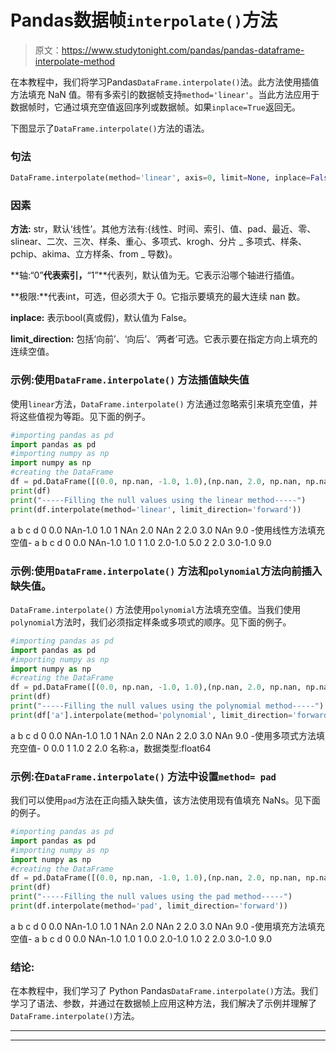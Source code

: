 # Pandas数据帧`interpolate()`方法

> 原文：<https://www.studytonight.com/pandas/pandas-dataframe-interpolate-method>

在本教程中，我们将学习Pandas`DataFrame.interpolate()`法。此方法使用插值方法填充 NaN 值。带有多索引的数据帧支持`method='linear'`。当此方法应用于数据帧时，它通过填充空值返回序列或数据帧。如果`inplace=True`返回无。

下图显示了`DataFrame.interpolate()`方法的语法。

### 句法

```py
DataFrame.interpolate(method='linear', axis=0, limit=None, inplace=False, limit_direction=None, limit_area=None, downcast=None, **kwargs)
```

### 因素

**方法:** str，默认‘线性’。其他方法有:{线性、时间、索引、值、pad、最近、零、slinear、二次、三次、样条、重心、多项式、krogh、分片 _ 多项式、样条、pchip、akima、立方样条、from _ 导数}。

**轴:“0”**代表索引，**“1”**代表列，默认值为无。它表示沿哪个轴进行插值。

**极限:**代表int，可选，但必须大于 0。它指示要填充的最大连续 nan 数。

**inplace:** 表示bool(真或假)，默认值为 False。

**limit_direction:** 包括‘向前’、‘向后’、‘两者’可选。它表示要在指定方向上填充的连续空值。

### 示例:使用`DataFrame.interpolate()` 方法插值缺失值

使用`linear`方法，`DataFrame.interpolate()` 方法通过忽略索引来填充空值，并将这些值视为等距。见下面的例子。

```py
#importing pandas as pd
import pandas as pd
#importing numpy as np
import numpy as np
#creating the DataFrame
df = pd.DataFrame([(0.0, np.nan, -1.0, 1.0),(np.nan, 2.0, np.nan, np.nan),(2.0, 3.0, np.nan, 9.0),],columns=list('abcd'))
print(df)
print("-----Filling the null values using the linear method-----")
print(df.interpolate(method='linear', limit_direction='forward'))
```

a b c d
0 0.0 NAn-1.0 1.0
1 NAn 2.0 NAn
2 2.0 3.0 NAn 9.0
-使用线性方法填充空值-
a b c d
0 0.0 NAn-1.0 1.0
1 1.0 2.0-1.0 5.0
2 2.0 3.0-1.0 9.0

### 示例:使用`DataFrame.interpolate()` 方法和`polynomial`方法向前插入缺失值。

`DataFrame.interpolate()` 方法使用`polynomial`方法填充空值。当我们使用`polynomial`方法时，我们必须指定样条或多项式的顺序。见下面的例子。

```py
#importing pandas as pd
import pandas as pd
#importing numpy as np
import numpy as np
#creating the DataFrame
df = pd.DataFrame([(0.0, np.nan, -1.0, 1.0),(np.nan, 2.0, np.nan, np.nan),(2.0, 3.0, np.nan, 9.0),],columns=list('abcd'))
print(df)
print("-----Filling the null values using the polynomial method-----")
print(df['a'].interpolate(method='polynomial', limit_direction='forward',order=1))
```

a b c d
0 0.0 NAn-1.0 1.0
1 NAn 2.0 NAn
2 2.0 3.0 NAn 9.0
-使用多项式方法填充空值-
0 0.0
1 1.0
2 2.0
名称:a，数据类型:float64

### 示例:在`DataFrame.interpolate()` 方法中设置`method= pad`

我们可以使用`pad`方法在正向插入缺失值，该方法使用现有值填充 NaNs。见下面的例子。

```py
#importing pandas as pd
import pandas as pd
#importing numpy as np
import numpy as np
#creating the DataFrame
df = pd.DataFrame([(0.0, np.nan, -1.0, 1.0),(np.nan, 2.0, np.nan, np.nan),(2.0, 3.0, np.nan, 9.0),],columns=list('abcd'))
print(df)
print("-----Filling the null values using the pad method-----")
print(df.interpolate(method='pad', limit_direction='forward'))
```

a b c d
0 0.0 NAn-1.0 1.0
1 NAn 2.0 NAn
2 2.0 3.0 NAn 9.0
-使用填充方法填充空值-
a b c d
0 0.0 NAn-1.0 1.0
1 0.0 2.0-1.0 1.0
2 2.0 3.0-1.0 9.0

### 结论:

在本教程中，我们学习了 Python Pandas`DataFrame.interpolate()`方法。我们学习了语法、参数，并通过在数据帧上应用这种方法，我们解决了示例并理解了`DataFrame.interpolate()`方法。

* * *

* * *